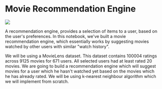 # Movie Recommendation Engine

![](_images/movie-image-0)

A recommendation engine, provides a selection of items to a user, based on the user's preferences. In this notebook, we've built a movie recommendation engine, which essentially works by suggesting movies watched by other users with similar "watch history".

We will be using a MovieLens dataset. This dataset contains 100004 ratings across 9125 movies for 671 users. All selected users had at least rated 20 movies. We are going to build a recommendation engine which will suggest movies for a user which he hasn't watched yet based on the movies which he has already rated. We will be using k-nearest neighbour algorithm which we will implement from scratch.

